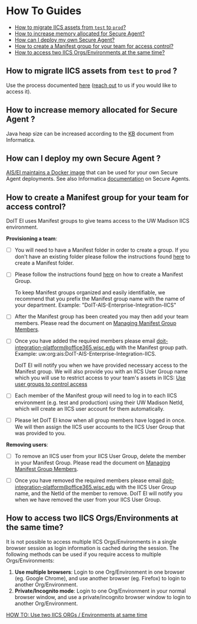 # How To Guides

- [How to migrate IICS assets from `test` to `prod`?](#how-to-migrate-iics-assets-from-test-to-prod-)
- [How to increase memory allocated for Secure Agent?](#how-to-increase-memory-allocated-for-secure-agent-)
- [How can I deploy my own Secure Agent?](#how-can-i-deploy-my-own-secure-agent-)
- [How to create a Manifest group for your team for access control?](#how-to-create-a-manifest-group-for-your-team-for-access-control)
- [How to access two IICS Orgs/Environments at the same time?](#how-to-access-two-iics-orgsenvironments-at-the-same-time)

## How to migrate IICS assets from `test` to `prod` ?
[how-to-migrate]: #how-to-migrate-iics-assets-from-test-to-prod-
Use the process documented [here](https://git.doit.wisc.edu/interop/iics/iics-assets/blob/master/README.md) 
([reach out](../README.md) to us if you would like to access it).

## How to increase memory allocated for Secure Agent ?
[how-to-increase-mem]: #how-to-increase-memory-allocated-for-secure-agent-
Java heap size can be increased according to the [KB](https://kb.informatica.com/howto/6/Pages/17/336913.aspx) document from Informatica.

## How can I deploy my own Secure Agent ?
[which-firewall]: #how-can-i-deploy-my-own-secure-agent-
[AIS/EI maintains a Docker image](https://git.doit.wisc.edu/interop/iics/iics_secure_agent/blob/master/README.md#iics-secure-agent-docker-image) that can be used for your own Secure Agent deployments.
See also Informatica [documentation](https://docs.informatica.com/integration-cloud/cloud-platform/current-version/administrator/runtime-environments/secure-agents.html) on Secure Agents.

## How to create a Manifest group for your team for access control?
[manifest-group]: #how-to-create-a-manifest-group-for-your-team-for-access-control
DoIT EI uses Manifest groups to give teams access to the UW Madison IICS environment.

**Provisioning a team**:

* [ ] You will need to have a Manifest folder in order to create a group. If you don't have an existing folder please follow the instructions found [here](https://kb.wisc.edu/page.php?id=27783) to create a Manifest folder.

* [ ] Please follow the instructions found [here](https://kb.wisc.edu/page.php?id=25878) on how to create a Manifest Group.
    
    To keep Manifest groups organized and easily identifiable, we recommend that you prefix the Manifest group name with the name of your department. Example: "DoIT-AIS-Enterprise-Integration-IICS"

* [ ] After the Manifest group has been created you may then add your team members. Please read the document on [Managing Manifest Group Members](https://kb.wisc.edu/page.php?id=25882).

* [ ] Once you have added the required members please email doit-integration-platform@office365.wisc.edu with the Manifest group path. Example: uw:org:ais:DoIT-AIS-Enterprise-Integration-IICS.

    DoIT EI will notify you when we have provided necessary access to the Manifest group. We will also provide you with an IICS User Group name which you will use to restrict access to your team's assets in IICS: 
    [Use user groups to control access](best-practices.md#use-user-groups-to-control-access)

* [ ] Each member of the Manifest group will need to log in to each IICS environment (e.g. test and production) using their UW Madison NetId, which will create an IICS user account for them automatically.

* [ ] Please let DoIT EI know when all group members have logged in once. We will then assign the IICS user accounts to the IICS User Group that was provided to you.

**Removing users**:

* [ ] To remove an IICS user from your IICS User Group, delete the member in your Manifest Group. Please read the document on [Managing Manifest Group Members](https://kb.wisc.edu/page.php?id=25882).

* [ ] Once you have removed the required members please email doit-integration-platform@office365.wisc.edu with the IICS User Group name, and the NetId of the member to remove. DoIT EI will notify you when we have removed the user from your IICS User Group.

## How to access two IICS Orgs/Environments at the same time?
[access-multiple-envs]: #how-to-access-two-iics-orgsenvironments-at-the-same-time
It is not possible to access multiple IICS Orgs/Environments in a single browser session as login information is cached during the session. The following methods can be used if you require access to multiple Orgs/Environments:
1. **Use multiple browsers**: Login to one Org/Environment in one browser (eg. Google Chrome), and use another browser (eg. Firefox) to login to another Org/Environment.
1. **Private/Incognito mode**: Login to one Org/Environment in your normal browser window, and use a private/incognito browser window to login to another Org/Environment.

[HOW TO: Use two IICS ORGs / Environments at same time](https://kb.informatica.com/howto/6/Pages/23/583317.aspx)